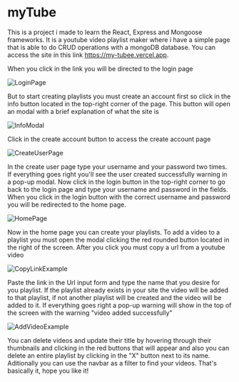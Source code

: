 # myTube

This is a project i made to learn the React, Express and Mongoose frameworks. It is a youtube video playlist maker where i have a simple page
that is able to do CRUD operations with a mongoDB database. You can access the site in this link https://my-tubee.vercel.app.

When you click in the link you will be directed to the login page

![LoginPage](https://github.com/Chel0per/myTube/assets/115203217/e84695d1-c599-4746-8165-92d460631fae)

But to start creating playlists you must create an account first so click in the info button located in the top-right corner of the page. This button
will open an modal with a brief explanation of what the site is

![InfoModal](https://github.com/Chel0per/myTube/assets/115203217/9a805e73-c251-4322-b6c4-9ffb307b8a11)

Click in the create account button to access the create account page

![CreateUserPage](https://github.com/Chel0per/myTube/assets/115203217/5c590861-5816-4e08-b12d-efd55ded8f2a)

In the create user page type your username and your password two times. If everything goes right you'll see the user created successfully warning
in a pop-up modal. Now click in the login button in the top-right corner to go back to the login page and type your username and password in the fields. When you click 
in the login button with the correct username and password you will be redirected to the home page.

![HomePage](https://github.com/Chel0per/myTube/assets/115203217/15ac8594-7e1c-4d21-add1-078d67823947)

Now in the home page you can create your playlists. To add a video to a playlist you must open the modal clicking the red rounded button located in the right of the screen.
After you click you must copy a url from a youtube video

![CopyLinkExample](https://github.com/Chel0per/myTube/assets/115203217/3f2c3c2b-f615-4589-8c11-a75cf5771ca9)

Paste the link in the Url input form and type the name that you desire for you playlist. If the playlist already exists in your site the video will be added to that playlist,
if not another playlist will be created and the video will be added to it. If everything goes right a pop-up warning will show in the top of the screen with the warning "video added successfully"

![AddVideoExample](https://github.com/Chel0per/myTube/assets/115203217/fa46dfa3-7a14-4cce-8872-1b70cccf9390)

You can delete videos and update their title by hovering through their thumbnails and clicking in the red buttons that will appear and also you can delete an entire playlist by clicking in the "X" button next to its name. Aditionally you can use the navbar as a filter to find your videos. That's basically it, hope you like it!



